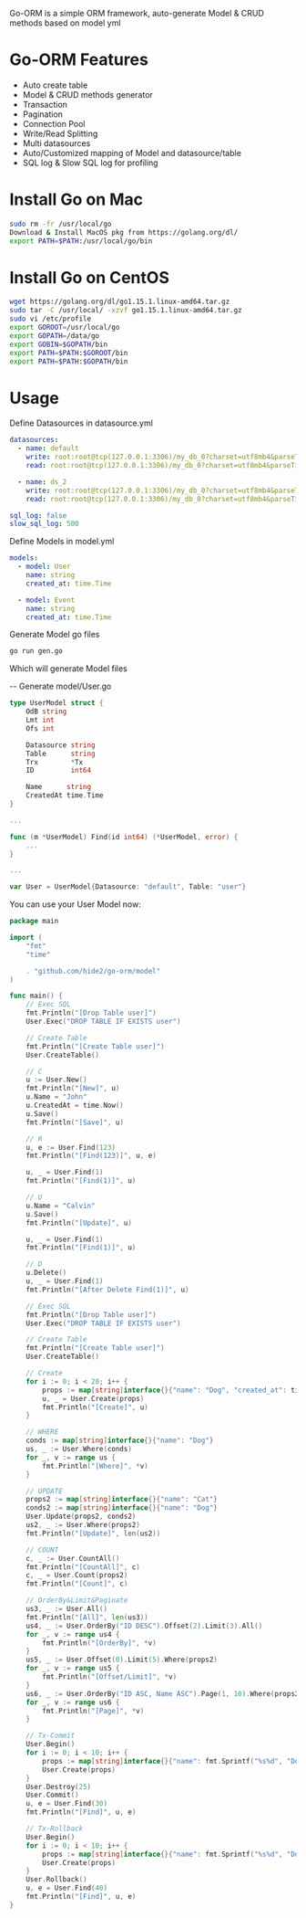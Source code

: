 Go-ORM is a simple ORM framework, auto-generate Model & CRUD methods based on model yml

# Go-ORM Features
- Auto create table
- Model & CRUD methods generator
- Transaction
- Pagination
- Connection Pool
- Write/Read Splitting
- Multi datasources
- Auto/Customized mapping of Model and datasource/table
- SQL log & Slow SQL log for profiling

# Install Go on Mac
``` bash
sudo rm -fr /usr/local/go
Download & Install MacOS pkg from https://golang.org/dl/
export PATH=$PATH:/usr/local/go/bin
```

# Install Go on CentOS
``` bash
wget https://golang.org/dl/go1.15.1.linux-amd64.tar.gz
sudo tar -C /usr/local/ -xzvf go1.15.1.linux-amd64.tar.gz
sudo vi /etc/profile
export GOROOT=/usr/local/go
export GOPATH=/data/go
export GOBIN=$GOPATH/bin
export PATH=$PATH:$GOROOT/bin
export PATH=$PATH:$GOPATH/bin
```

# Usage
Define Datasources in datasource.yml
``` yml
datasources:
  - name: default
    write: root:root@tcp(127.0.0.1:3306)/my_db_0?charset=utf8mb4&parseTime=True
    read: root:root@tcp(127.0.0.1:3306)/my_db_0?charset=utf8mb4&parseTime=True

  - name: ds_2
    write: root:root@tcp(127.0.0.1:3306)/my_db_0?charset=utf8mb4&parseTime=True
    read: root:root@tcp(127.0.0.1:3306)/my_db_0?charset=utf8mb4&parseTime=True

sql_log: false
slow_sql_log: 500
```
Define Models in model.yml
``` yml
models:
  - model: User
    name: string
    created_at: time.Time

  - model: Event
    name: string
    created_at: time.Time
```
Generate Model go files
``` bash
go run gen.go
```
Which will generate Model files

-- Generate model/User.go
``` go
type UserModel struct {
	OdB string
	Lmt int
	Ofs int

	Datasource string
	Table      string
	Trx        *Tx
	ID         int64

	Name      string
	CreatedAt time.Time
}

...

func (m *UserModel) Find(id int64) (*UserModel, error) {
	...
}

...

var User = UserModel{Datasource: "default", Table: "user"}
```
You can use your User Model now:
``` go
package main

import (
	"fmt"
	"time"

	. "github.com/hide2/go-orm/model"
)

func main() {
	// Exec SQL
	fmt.Println("[Drop Table user]")
	User.Exec("DROP TABLE IF EXISTS user")

	// Create Table
	fmt.Println("[Create Table user]")
	User.CreateTable()

	// C
	u := User.New()
	fmt.Println("[New]", u)
	u.Name = "John"
	u.CreatedAt = time.Now()
	u.Save()
	fmt.Println("[Save]", u)

	// R
	u, e := User.Find(123)
	fmt.Println("[Find(123)]", u, e)

	u, _ = User.Find(1)
	fmt.Println("[Find(1)]", u)

	// U
	u.Name = "Calvin"
	u.Save()
	fmt.Println("[Update]", u)

	u, _ = User.Find(1)
	fmt.Println("[Find(1)]", u)

	// D
	u.Delete()
	u, _ = User.Find(1)
	fmt.Println("[After Delete Find(1)]", u)

	// Exec SQL
	fmt.Println("[Drop Table user]")
	User.Exec("DROP TABLE IF EXISTS user")

	// Create Table
	fmt.Println("[Create Table user]")
	User.CreateTable()

	// Create
	for i := 0; i < 20; i++ {
		props := map[string]interface{}{"name": "Dog", "created_at": time.Now()}
		u, _ = User.Create(props)
		fmt.Println("[Create]", u)
	}

	// WHERE
	conds := map[string]interface{}{"name": "Dog"}
	us, _ := User.Where(conds)
	for _, v := range us {
		fmt.Println("[Where]", *v)
	}

	// UPDATE
	props2 := map[string]interface{}{"name": "Cat"}
	conds2 := map[string]interface{}{"name": "Dog"}
	User.Update(props2, conds2)
	us2, _ := User.Where(props2)
	fmt.Println("[Update]", len(us2))

	// COUNT
	c, _ := User.CountAll()
	fmt.Println("[CountAll]", c)
	c, _ = User.Count(props2)
	fmt.Println("[Count]", c)

	// OrderBy&Limit&Paginate
	us3, _ := User.All()
	fmt.Println("[All]", len(us3))
	us4, _ := User.OrderBy("ID DESC").Offset(2).Limit(3).All()
	for _, v := range us4 {
		fmt.Println("[OrderBy]", *v)
	}
	us5, _ := User.Offset(0).Limit(5).Where(props2)
	for _, v := range us5 {
		fmt.Println("[Offset/Limit]", *v)
	}
	us6, _ := User.OrderBy("ID ASC, Name ASC").Page(1, 10).Where(props2)
	for _, v := range us6 {
		fmt.Println("[Page]", *v)
	}

	// Tx-Commit
	User.Begin()
	for i := 0; i < 10; i++ {
		props := map[string]interface{}{"name": fmt.Sprintf("%s%d", "Dog", i+1), "created_at": time.Now()}
		User.Create(props)
	}
	User.Destroy(25)
	User.Commit()
	u, e = User.Find(30)
	fmt.Println("[Find]", u, e)

	// Tx-Rollback
	User.Begin()
	for i := 0; i < 10; i++ {
		props := map[string]interface{}{"name": fmt.Sprintf("%s%d", "Dog", i+1), "created_at": time.Now()}
		User.Create(props)
	}
	User.Rollback()
	u, e = User.Find(40)
	fmt.Println("[Find]", u, e)
}

```